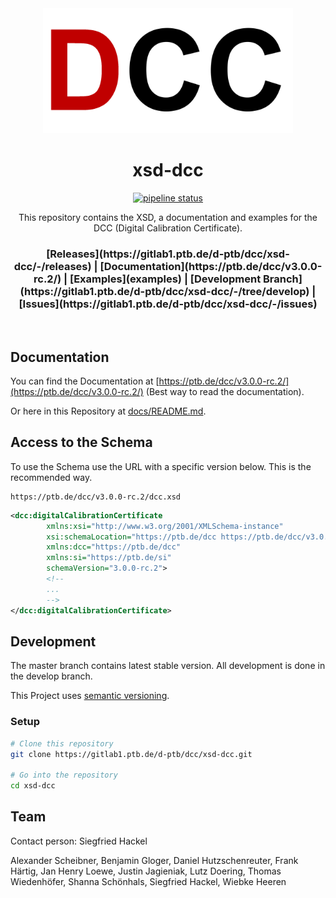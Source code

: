 <div align="center">
  <a href="https://ptb.de/dcc" traget="_blank"><img src="docs/images/logo.png" alt="DCC Logo" width="400"/></a>
  <br />
  <h1>xsd-dcc</h1>
  <p><a href="https://gitlab1.ptb.de/d-ptb/dcc/xsd-dcc/-/commits/master"><img alt="pipeline status" src="https://gitlab1.ptb.de/d-ptb/dcc/xsd-dcc/badges/master/pipeline.svg" /></a></p>
  <p>This repository contains the XSD, a documentation and examples for the DCC (Digital Calibration Certificate).</p>
  <h3>
    [Releases](https://gitlab1.ptb.de/d-ptb/dcc/xsd-dcc/-/releases) | [Documentation](https://ptb.de/dcc/v3.0.0-rc.2/) | [Examples](examples) | [Development Branch](https://gitlab1.ptb.de/d-ptb/dcc/xsd-dcc/-/tree/develop) | [Issues](https://gitlab1.ptb.de/d-ptb/dcc/xsd-dcc/-/issues)
  </h3>
</div>
<br />

## Documentation

You can find the Documentation at [https://ptb.de/dcc/v3.0.0-rc.2/](https://ptb.de/dcc/v3.0.0-rc.2/) (Best way to read the documentation).

Or here in this Repository at [docs/README.md](docs/README.md).

## Access to the Schema

To use the Schema use the URL with a specific version below.
This is the recommended way.

```
https://ptb.de/dcc/v3.0.0-rc.2/dcc.xsd
```

```xml
<dcc:digitalCalibrationCertificate
        xmlns:xsi="http://www.w3.org/2001/XMLSchema-instance"
        xsi:schemaLocation="https://ptb.de/dcc https://ptb.de/dcc/v3.0.0-rc.2/dcc.xsd"
        xmlns:dcc="https://ptb.de/dcc"
        xmlns:si="https://ptb.de/si"
        schemaVersion="3.0.0-rc.2">
        <!--
        ...
        -->
</dcc:digitalCalibrationCertificate>
```

## Development

The master branch contains latest stable version. All development is done in the develop branch.

This Project uses [semantic versioning](https://semver.org/).

### Setup

```bash
# Clone this repository
git clone https://gitlab1.ptb.de/d-ptb/dcc/xsd-dcc.git

# Go into the repository
cd xsd-dcc
```

## Team

Contact person: Siegfried Hackel

Alexander Scheibner, Benjamin Gloger, Daniel Hutzschenreuter, Frank Härtig, Jan Henry Loewe, Justin Jagieniak, Lutz Doering, Thomas Wiedenhöfer, Shanna Schönhals, Siegfried Hackel, Wiebke Heeren

